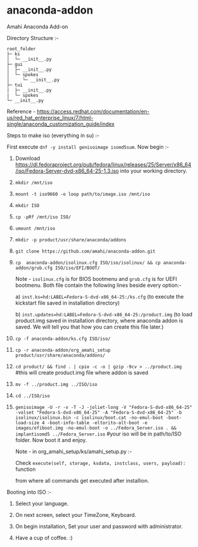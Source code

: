 # anaconda-addon
Amahi Anaconda Add-on

Directory Structure :-

```
root_folder
├─ ks
│  └─ __init__.py
├─ gui
│  ├─ __init__.py
│  └─ spokes
│     └─ __init__.py
├─ tui
|  ├─ __init__.py
|  └─ spokes
└─ __init__.py
```

Reference - https://access.redhat.com/documentation/en-us/red_hat_enterprise_linux/7/html-single/anaconda_customization_guide/index


Steps to make iso (everything in su) :-

First execute ```dnf -y install genisoimage isomd5sum```. Now begin :-


1. Download https://dl.fedoraproject.org/pub/fedora/linux/releases/25/Server/x86_64/iso/Fedora-Server-dvd-x86_64-25-1.3.iso into your working directory.

2. ```mkdir /mnt/iso```

3. ```mount -t iso9660 -o loop path/to/image.iso /mnt/iso```

4. ```mkdir ISO``` 

5. ```cp -pRf /mnt/iso ISO/```

6. ```umount /mnt/iso```

7. ```mkdir -p product/usr/share/anaconda/addons```

8. ```git clone https://github.com/amahi/anaconda-addon.git```

9. ```cp  anaconda-addon/isolinux.cfg ISO/iso/isolinux/ && cp anaconda-addon/grub.cfg ISO/iso/EFI/BOOT/```
   
   Note  - ```isolinux.cfg``` is for BIOS bootmenu and ```grub.cfg``` is for UEFI bootmenu. Both file contain the following lines beside every option:-
   
   a) ```inst.ks=hd:LABEL=Fedora-S-dvd-x86_64-25:/ks.cfg``` (to execute the kickstart file saved in installation directory)
   
   b) ```inst.updates=hd:LABEL=Fedora-S-dvd-x86_64-25:/product.img``` (to load product.img saved in installation directory, where anaconda addon is saved. We will tell you that how you can create this file later.)

10. ```cp -f anaconda-addon/ks.cfg ISO/iso/```

11. ```cp -r anaconda-addon/org_amahi_setup product/usr/share/anaconda/addons/```

12. ```cd product/ && find . | cpio -c -o | gzip -9cv > ../product.img``` #this will create product.img file where addon is saved

13. ```mv -f ../product.img ../ISO/iso```

14. ```cd ../ISO/iso```

15. ```genisoimage -U -r -v -T -J -joliet-long -V "Fedora-S-dvd-x86_64-25" -volset "Fedora-S-dvd-x86_64-25" -A "Fedora-S-dvd-x86_64-25" -b isolinux/isolinux.bin -c isolinux/boot.cat -no-emul-boot -boot-load-size 4 -boot-info-table -eltorito-alt-boot -e images/efiboot.img -no-emul-boot -o ../Fedora_Server.iso . && implantisomd5 ../Fedora_Server.iso``` #your iso will be in path/to/ISO folder. Now boot it and enjoy.

    
    Note - in org_amahi_setup/ks/amahi_setup.py :-
    
    Check ```execute(self, storage, ksdata, instclass, users, payload):``` function 
    
    from where all commands get executed after installion.


Booting into ISO :-

1. Select your language.

2. On next screen, select your TimeZone, Keyboard.

3. On begin installation, Set your user and password with administrator.

4. Have a cup of coffee. :)
